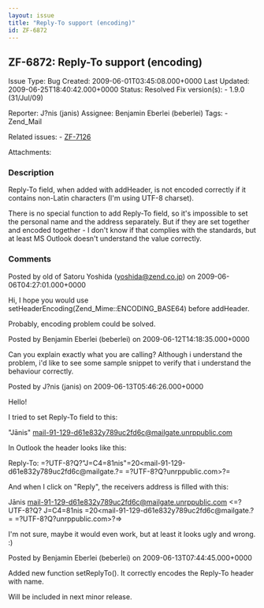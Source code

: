 ```yaml
---
layout: issue
title: "Reply-To support (encoding)"
id: ZF-6872
---
```


ZF-6872: Reply-To support (encoding)
------------------------------------

 Issue Type: Bug Created: 2009-06-01T03:45:08.000+0000 Last Updated: 2009-06-25T18:40:42.000+0000 Status: Resolved Fix version(s): - 1.9.0 (31/Jul/09)
 
 Reporter:  J?nis (janis)  Assignee:  Benjamin Eberlei (beberlei)  Tags: - Zend\_Mail
 
 Related issues: - [ZF-7126](/issues/browse/ZF-7126)
 
 Attachments: 
### Description

Reply-To field, when added with addHeader, is not encoded correctly if it contains non-Latin characters (I'm using UTF-8 charset).

There is no special function to add Reply-To field, so it's impossible to set the personal name and the address separately. But if they are set together and encoded together - I don't know if that complies with the standards, but at least MS Outlook doesn't understand the value correctly.

 

 

### Comments

Posted by old of Satoru Yoshida (yoshida@zend.co.jp) on 2009-06-06T04:27:01.000+0000

Hi, I hope you would use setHeaderEncoding(Zend\_Mime::ENCODING\_BASE64) before addHeader.

Probably, encoding problem could be solved.

 

 

Posted by Benjamin Eberlei (beberlei) on 2009-06-12T14:18:35.000+0000

Can you explain exactly what you are calling? Although i understand the problem, i'd like to see some sample snippet to verify that i understand the behaviour correctly.

 

 

Posted by J?nis (janis) on 2009-06-13T05:46:26.000+0000

Hello!

I tried to set Reply-To field to this:

"Jānis" [mail-91-129-d61e832y789uc2fd6c@mailgate.unrppublic.com](mailto:mail-91-129-d61e832y789uc2fd6c@mailgate.unrppublic.com)

In Outlook the header looks like this:

Reply-To: =?UTF-8?Q?"J=C4=81nis"=20<mail-91-129-d61e832y789uc2fd6c@mailgate.?= =?UTF-8?Q?unrppublic.com>?=

And when I click on "Reply", the receivers address is filled with this:

Jānis [mail-91-129-d61e832y789uc2fd6c@mailgate.unrppublic.com](mailto:mail-91-129-d61e832y789uc2fd6c@mailgate.unrppublic.com) <=?UTF-8?Q? J=C4=81nis =20<mail-91-129-d61e832y789uc2fd6c@mailgate.?= =?UTF-8?Q?unrppublic.com>?=>

I'm not sure, maybe it would even work, but at least it looks ugly and wrong. :)

 

 

Posted by Benjamin Eberlei (beberlei) on 2009-06-13T07:44:45.000+0000

Added new function setReplyTo(). It correctly encodes the Reply-To header with name.

Will be included in next minor release.

 

 